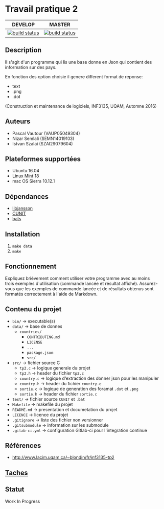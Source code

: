 # Travail pratique 2 

|DEVELOP|MASTER|
|:-------:|:-------:|
|[![build status](https://gitlab.com/ventilooo/inf3135-aut2016-tp2/badges/develop/build.svg)](https://gitlab.com/ventilooo/inf3135-aut2016-tp2/commits/develop)|[![build status](https://gitlab.com/ventilooo/inf3135-aut2016-tp2/badges/master/build.svg)](https://gitlab.com/ventilooo/inf3135-aut2016-tp2/commits/master)|

## Description

Il s'agit d'un programme qui lis une base donne en Json qui contient des information sur des pays.

En fonction des option choisie il genere different format de reponse:
* text
* .png
* .dot

(Construction et maintenance de logiciels, INF3135, UQAM, Automne 2016)

## Auteurs

- Pascal Vautour (VAUP05049304)
- Nizar Semlali (SEMN14019103)
- Istvan Szalai (SZAI29079604)

## Plateformes supportées

* Ubuntu 16.04
* Linux Mint 18
* mac OS Sierra 10.12.1

## Dépendances

* [libjansson](https://jansson.readthedocs.io/en/2.9/)
* [CUNIT](http://cunit.sourceforge.net/doc/index.html)
* [bats](https://github.com/sstephenson/bats)

## Installation

1. `make data`
2. `make`

## Fonctionnement

Expliquez brièvement comment utiliser votre programme avec au moins trois
exemples d'utilisation (commande lancée et résultat affiché).  Assurez-vous que
les exemples de commande lancée et de résultats obtenus sont formatés
correctement à l'aide de Markdown.

## Contenu du projet

* `bin/` -> executable(s)
* `data/` -> base de donnes
    * `countries/`
        * `CONTRIBUTING.md`
        * `LICENSE`
        * `...`
        * `package.json`
        * `src/`
* `src/` -> fichier source C
    * `tp2.c` -> logique generale du projet
    * `tp2.h` -> header du fichier `tp2.c`
    * `country.c` -> logique d'extraction des donner json pour les manipuler
    * `country.h` -> header du fichier `country.c` 
    * `sortie.c` -> logique de generation des foramat `.dot` et `.png`
    * `sortie.h` -> header du fichier `sortie.c` 
* `test/` -> fichier source `CUNIT` et `.bat`
* `Makefile` -> makefile du projet
* `README.md` -> presentation et documetation du projet
* `LICENCE` -> licence du projet
* `.gitignore` -> liste des fichier non versionner
* `.gitsubmodule` -> information sur les submodule
* `.gitab-ci.yml` -> configuration Gitlab-ci pour l'integration continue

## Références

* http://www.lacim.uqam.ca/~blondin/fr/inf3135-tp2

## [Taches](https://gitlab.com/ventilooo/inf3135-aut2016-tp2/boards)

## Statut

Work In Progress
